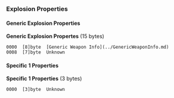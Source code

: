 ### Explosion Properties

#### Generic Explosion Properties

**Generic Explosion Propertes** (15 bytes)

    0000  [8]byte  [Generic Weapon Info](../GenericWeaponInfo.md)
    0008  [7]byte  Unknown


#### Specific 1 Properties

**Specific 1 Properties** (3 bytes)

    0000  [3]byte  Unknown
